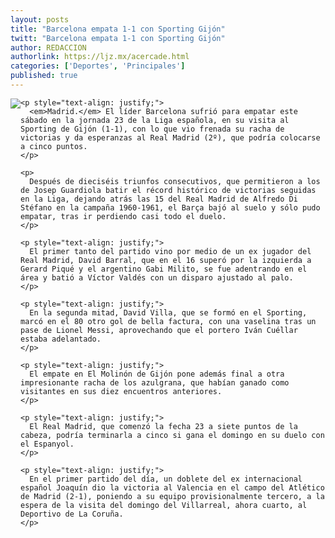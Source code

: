 ```yaml
---
layout: posts
title: "Barcelona empata 1-1 con Sporting Gijón"
twitt: "Barcelona empata 1-1 con Sporting Gijón"
author: REDACCION
authorlink: https://ljz.mx/acercade.html
categories: ['Deportes', 'Principales']
published: true
---
```

<span style="font-family: Times, 'Times New Roman', serif; font-size: 16px; color: #000000; line-height: normal;"> </span>

<div>
  <div class="plain">
    <p>
      <img src="images/stories/barza.jpg" border="0" style="float: left;" />
    </p>
    
    <p style="text-align: justify;">
      <em>Madrid.</em> El líder Barcelona sufrió para empatar este sábado en la jornada 23 de la Liga española, en su visita al Sporting de Gijón (1-1), con lo que vio frenada su racha de victorias y da esperanzas al Real Madrid (2º), que podría colocarse a cinco puntos.
    </p>
    
    <p>
      Después de dieciséis triunfos consecutivos, que permitieron a los de Josep Guardiola batir el récord histórico de victorias seguidas en la Liga, dejando atrás las 15 del Real Madrid de Alfredo Di Stéfano en la campaña 1960-1961, el Barça bajó al suelo y sólo pudo empatar, tras ir perdiendo casi todo el duelo.
    </p>
    
    <p style="text-align: justify;">
      El primer tanto del partido vino por medio de un ex jugador del Real Madrid, David Barral, que en el 16 superó por la izquierda a Gerard Piqué y el argentino Gabi Milito, se fue adentrando en el área y batió a Víctor Valdés con un disparo ajustado al palo.
    </p>
    
    <p style="text-align: justify;">
      En la segunda mitad, David Villa, que se formó en el Sporting, marcó en el 80 otro gol de bella factura, con una vaselina tras un pase de Lionel Messi, aprovechando que el portero Iván Cuéllar estaba adelantado.
    </p>
    
    <p style="text-align: justify;">
      El empate en El Molinón de Gijón pone además final a otra impresionante racha de los azulgrana, que habían ganado como visitantes en sus diez encuentros anteriores.
    </p>
    
    <p style="text-align: justify;">
      El Real Madrid, que comenzó la fecha 23 a siete puntos de la cabeza, podría terminarla a cinco si gana el domingo en su duelo con el Espanyol.
    </p>
    
    <p style="text-align: justify;">
      En el primer partido del día, un doblete del ex internacional español Joaquín dio la victoria al Valencia en el campo del Atlético de Madrid (2-1), poniendo a su equipo provisionalmente tercero, a la espera de la visita del domingo del Villarreal, ahora cuarto, al Deportivo de La Coruña.
    </p>
  </div>
</div>

<div class="comment-cont" style="margin-top: 12px;">
  <div class="botoncomentario" style="margin-top: 12px; margin-right: 0px; margin-bottom: 16px; margin-left: 5px; float: left; cursor: pointer; text-align: justify;">
  </div>
</div>
